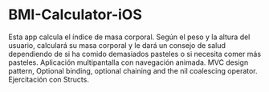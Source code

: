 # BMI-Calculator-iOS

Esta app calcula el índice de masa corporal. Según el peso y la altura del usuario, calculará su masa corporal y le dará un consejo de salud dependiendo de si ha comido demasiados pasteles o si necesita comer más pasteles. Aplicación multipantalla con navegación animada. MVC design pattern, Optional binding, optional chaining and the nil coalescing operator. Ejercitación con Structs.
